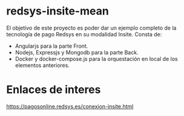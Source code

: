 # redsys-insite-mean

El objetivo de este proyecto es poder dar un ejemplo completo de la tecnología de pago Redsys en su modalidad Insite.
Consta de:
- Angularjs para la parte Front.
- Nodejs, Expressjs y Mongodb para la parte Back.
- Docker y docker-compose.js para la orquestación en local de los elementos anteriores.

# Enlaces de interes
https://pagosonline.redsys.es/conexion-insite.html
